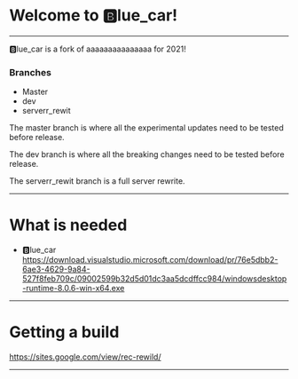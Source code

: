 # Welcome to 🅱️lue_car!
---
🅱️lue_car is a fork of aaaaaaaaaaaaaaa
 for 2021!

### Branches
 - Master
 - dev
 - serverr_rewit

The master branch is where all the experimental updates need to be tested before release.

The dev branch is where all the breaking changes need to be tested before release.

The serverr_rewit branch is a full server rewrite.

---
# What is needed
- 🅱️lue_car
https://download.visualstudio.microsoft.com/download/pr/76e5dbb2-6ae3-4629-9a84-527f8feb709c/09002599b32d5d01dc3aa5dcdffcc984/windowsdesktop-runtime-8.0.6-win-x64.exe
---
# Getting a build

https://sites.google.com/view/rec-rewild/

---


